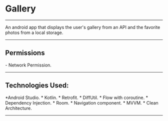 # Gallery

--------------
An android app that displays the user's gallery from an API and the favorite photos from a local storage.

<hr>
<h2>Permissions</h2>
- Network Permission.

<hr>

<h2>Technologies Used:</h2>
*Android Studio.
* Kotlin.
* Retrofit.
* DiffUtil.
* Flow with coroutine.
* Dependency Injection.
* Room.
* Navigation component.
* MVVM.
* Clean Architecture.

<hr>
